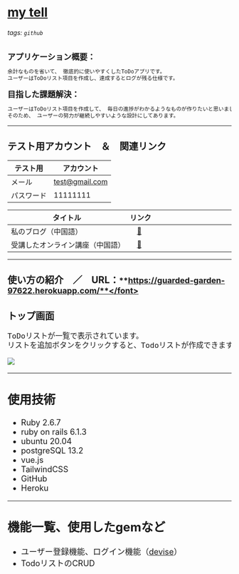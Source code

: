 # [my tell](https://guarded-garden-97622.herokuapp.com/)
###### tags: `github` 
<font size="4">**アプリケーション概要：**</font>

```markdown
余計なものを省いて、 徹底的に使いやすくしたToDoアプリです。 
ユーザーはToDoリスト項目を作成し、達成するとログが残る仕様です。
```

<font size="4">**目指した課題解決：**</font>
```markdown
ユーザーはToDoリスト項目を作成して、 毎日の進捗がわかるようなものが作りたいと思いました。 
そのため、 ユーザーの努力が継続しやすいような設計にしてあります。
```
---

## テスト用アカウント　＆　関連リンク

| テスト用    | アカウント          |
| ------------ | ------------------- |
| メール       | test@gmail.com   |
| パスワード   | 11111111            |

| タイトル　　　　　　　　　　　　| リンク　　　　　　　　　　　|
| --------------------------|:------------------------ |
| 私のブログ（中国語）　　　　　　|　[:link:][blog]　　　　　　|
| 受講したオンライン講座（中国語）|　[:link:][オンライン講座]　　|

[blog]: http://translate.google.com/translate?hl=en&sl=zh-CN&tl=ja&u=https%3A%2F%2Fhackmd.io%2F%407beedhBrQk2FjyAtSY5wxQ&sandbox=1
[オンライン講座]: http://translate.google.com/translate?hl=en&sl=zh-CN&tl=ja&u=https%3A%2F%2Fcampus.5xruby.tw%2Fp%2Fcoding

---
## 使い方の紹介　／　URL：<font size="4">**https://guarded-garden-97622.herokuapp.com/**</font>
### トップ画面
```markdown
ToDoリストが一覧で表示されています。 
リストを追加ボタンをクリックすると、Todoリストが作成できます。
```
![](https://i.imgur.com/gFIpbm5.gif)


---

## 使用技術
* Ruby 2.6.7
* ruby on rails 6.1.3
* ubuntu 20.04
* postgreSQL 13.2
* vue.js
* TailwindCSS
* GitHub
* Heroku

---
## 機能一覧、使用したgemなど
* ユーザー登録機能、ログイン機能（[devise](https://hackmd.io/nYCmlVBYTgGy4vYKYyr-Gw)）
* TodoリストのCRUD
    
